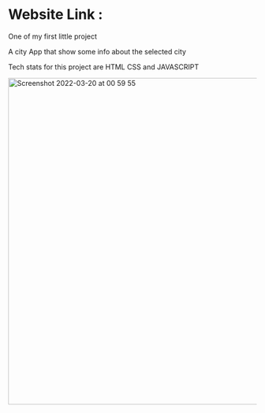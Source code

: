 # Website Link : 

One of my first little project

A city App that show some info about the selected city

Tech stats for this project are HTML CSS and JAVASCRIPT


<img width="663" alt="Screenshot 2022-03-20 at 00 59 55" src="https://user-images.githubusercontent.com/74420607/159143589-2f9bc187-ca3e-4197-bdf3-85d1f29220a2.png">

